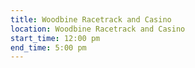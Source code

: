 ```yaml
---
title: Woodbine Racetrack and Casino
location: Woodbine Racetrack and Casino
start_time: 12:00 pm
end_time: 5:00 pm
---
```

